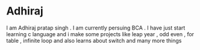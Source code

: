 # Adhiraj
I am Adhiraj pratap singh . I am currently persuing BCA . I have just start learning c language and i make some projects like leap year , odd even , for table , infinite loop and also learns about switch and many more things 
